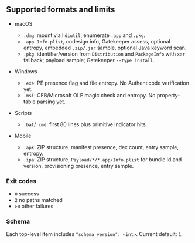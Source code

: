 ## Supported formats and limits

- macOS
  - `.dmg`: mount via `hdiutil`, enumerate `.app` and `.pkg`.
  - `.app`: `Info.plist`, codesign info, Gatekeeper assess, optional entropy, embedded `.zip/.jar` sample, optional Java keyword scan.
  - `.pkg`: identifier/version from `Distribution` and `PackageInfo` with `xar` fallback; payload sample; Gatekeeper `--type install`.

- Windows
  - `.exe`: PE presence flag and file entropy. No Authenticode verification yet.
  - `.msi`: CFB/Microsoft OLE magic check and entropy. No property-table parsing yet.

- Scripts
  - `.bat`/`.cmd`: first 80 lines plus primitive indicator hits.

- Mobile
  - `.apk`: ZIP structure, manifest presence, dex count, entry sample, entropy.
  - `.ipa`: ZIP structure, `Payload/*/*.app/Info.plist` for bundle id and version, provisioning presence, entry sample.

### Exit codes

- `0` success
- `2` no paths matched
- `>0` other failures

### Schema

Each top-level item includes `"schema_version": <int>`. Current default: `1`.
